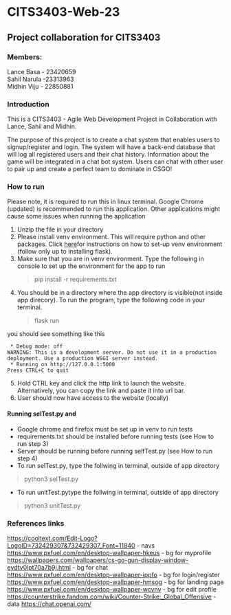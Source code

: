 
# CITS3403-Web-23

## Project collaboration for CITS3403


### Members:
Lance Basa - 23420659  
Sahil Narula -23313963  
Midhin Viju - 22850881  

  
  

### Introduction

This is a CITS3403 - Agile Web Development Project in Collaboration with Lance, Sahil and Midhin.

The purpose of this project is to create a chat system that enables users to signup/register and login. The system will have a back-end database that will log all registered users and their chat history. Information about the game will be integrated in a chat bot system. Users can chat with other user to pair up and create a perfect team to dominate in CSGO!

  

### How to run

Please note, it is required to run this in linux terminal. Google Chrome (updated) is recommended to run this application. Other applications might cause some issues when running the application

1. Unzip the file in your directory  
2. Please install venv environment. This will require python and other packages. Click [here](https://blog.miguelgrinberg.com/post/the-flask-mega-tutorial-part-i-hello-world)for instructions on how to set-up venv environment (follow only up to installing flask).
3. Make sure that you are in venv environment. Type the following in console to set up the environment for the app to run
	> pip install -r requirements.txt
4. You should be in a directory where the app directory is visible(not inside app direcory). To run the program, type the following code in your terminal. 
	> flask run
	
you should see something like this

```
 * Debug mode: off
WARNING: This is a development server. Do not use it in a production deployment. Use a production WSGI server instead.
 * Running on http://127.0.0.1:5000
Press CTRL+C to quit
```
5. Hold CTRL key and click the http link to launch the website. Alternatively, you can copy the link and paste it into url bar.
6. User should now have access to the website (locally)


#### Running selTest.py and 

* Google chrome and firefox must be set up in venv to run tests
* requirements.txt should be installed before running tests (see How to run step 3)
* Server should be running before running selfTest.py (see How to run step 4)
* To run selTest.py, type the follwing in terminal, outside of app directory
 > python3 selTest.py

* To run unitTest.pytype the follwing in terminal, outside of app directory
 > python3 unitTest.py


  

### References links
https://cooltext.com/Edit-Logo?LogoID=732429307&732429307_Font=11840 - navs  
https://www.pxfuel.com/en/desktop-wallpaper-hkeus - bg for myprofile
https://wallpapers.com/wallpapers/cs-go-gun-display-window-eydtv0lpt70a7b9j.html - bg for chat  
https://www.pxfuel.com/en/desktop-wallpaper-ippfo - bg for login/register  
https://www.pxfuel.com/en/desktop-wallpaper-hmsog - bg for landing page  
https://www.pxfuel.com/en/desktop-wallpaper-wcvnv - bg for edit profile
https://counterstrike.fandom.com/wiki/Counter-Strike:_Global_Offensive - data
https://chat.openai.com/
